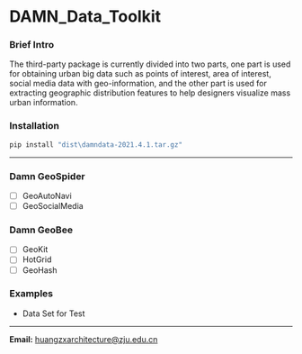 # DAMN_Data_Toolkit
### Brief Intro
The third-party package is currently divided into two parts, one part is used for obtaining urban big data such as points of interest, area of interest, social media data with geo-information, and the other part is used for extracting geographic distribution features to help designers visualize mass urban information.
### Installation
```python
pip install "dist\damndata-2021.4.1.tar.gz"
```
---
### Damn GeoSpider
- [ ] GeoAutoNavi
- [ ] GeoSocialMedia
### Damn GeoBee
- [ ] GeoKit
- [ ] HotGrid
- [ ] GeoHash
### Examples
- Data Set for Test
---
**Email:** huangzxarchitecture@zju.edu.cn

